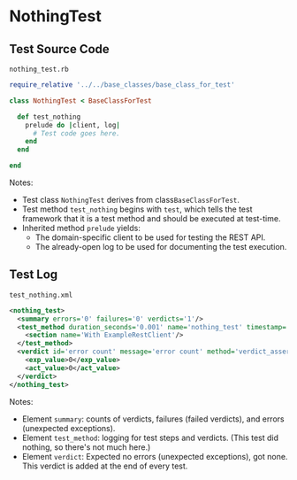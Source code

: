 # NothingTest

## Test Source Code

<code>nothing_test.rb</code>
```ruby
require_relative '../../base_classes/base_class_for_test'

class NothingTest < BaseClassForTest

  def test_nothing
    prelude do |client, log|
      # Test code goes here.
    end
  end

end
```

Notes:

- Test class <code>NothingTest</code> derives from class<code>BaseClassForTest</code>.
- Test method <code>test_nothing</code> begins with <code>test</code>, which tells the test framework that it is a test method and should be executed at test-time.
- Inherited method <code>prelude</code> yields:
  - The domain-specific client to be used for testing the REST API.
  - The already-open log to be used for documenting the test execution.

##  Test Log

<code>test_nothing.xml</code>
```xml
<nothing_test>
  <summary errors='0' failures='0' verdicts='1'/>
  <test_method duration_seconds='0.001' name='nothing_test' timestamp='2017-09-21-Thu-12.02.14.670'>
    <section name='With ExampleRestClient'/>
  </test_method>
  <verdict id='error count' message='error count' method='verdict_assert_equal?' outcome='passed' volatile='true'>
    <exp_value>0</exp_value>
    <act_value>0</act_value>
  </verdict>
</nothing_test>
```

Notes:

- Element <code>summary</code>:  counts of verdicts, failures (failed verdicts), and errors (unexpected exceptions).
- Element <code>test_method</code>:  logging for test steps and verdicts.  (This test did nothing, so there's not much here.)
- Element <code>verdict</code>:  Expected no errors (unexpected exceptions), got none.  This verdict is added at the end of every test.
